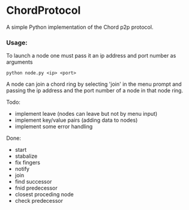 # ChordProtocol
A simple Python implementation of the Chord p2p protocol.

### Usage:
To launch a node one must pass it an ip address and port number as arguments

```
python node.py <ip> <port>
```

A node can join a chord ring by selecting 'join' in the menu prompt and passing the ip address and the port number of a node in that node ring.

Todo:
* implement leave (nodes can leave but not by menu input)
* implement key/value pairs (adding data to nodes)
* implement some error handling 

Done:
* start
* stabalize
* fix fingers
* notify 
* join
* find successor
* fnid predecessor
* closest proceding node
* check predecessor
